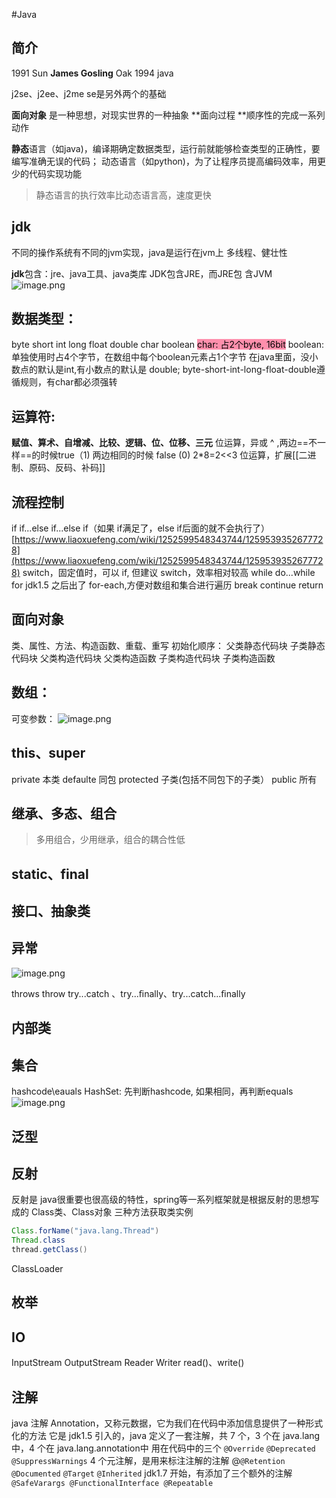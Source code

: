 #Java 
## 简介
1991 Sun **James Gosling**   Oak
1994 java

j2se、j2ee、j2me
se是另外两个的基础

**面向对象** 是一种思想，对现实世界的一种抽象
**面向过程 **顺序性的完成一系列动作

**静态**语言（如java)，编译期确定数据类型，运行前就能够检查类型的正确性，要编写准确无误的代码；
动态语言（如python)，为了让程序员提高编码效率，用更少的代码实现功能
> 静态语言的执行效率比动态语言高，速度更快


## jdk
不同的操作系统有不同的jvm实现，java是运行在jvm上
多线程、健壮性

**jdk**包含：jre、java工具、java类库
JDK包含JRE，而JRE包 含JVM
![image.png](https://cdn.nlark.com/yuque/0/2023/png/663445/1689110048085-0ebf8e0d-5b21-4d3a-b079-b26f5907be60.png#averageHue=%23efefef&clientId=ua4632015-d88a-4&from=paste&height=90&id=u0988d160&originHeight=179&originWidth=383&originalType=binary&ratio=1&rotation=0&showTitle=false&size=13331&status=done&style=none&taskId=u2a799edf-eaef-482a-997b-bf401516cb4&title=&width=191.5)

## 数据类型：
byte short int long float double char boolean
<mark style="background: #FF5582A6;">char: 占2个byte, 16bit</mark>
boolean: 单独使用时占4个字节，在数组中每个boolean元素占1个字节
在java里面，没小数点的默认是int,有小数点的默认是 double;
byte-short-int-long-float-double遵循规则，有char都必须强转 

## 运算符:
**赋值、算术、自增减、比较、逻辑、位、位移、三元**
位运算，异或 ^ ,两边==不一样==的时候true（1)    两边相同的时候 false (0)
2\*8=2<<3
位运算，扩展[[二进制、原码、反码、补码]]

## 流程控制
if	if...else	if...else if（如果 if满足了，else if后面的就不会执行了）
[https://www.liaoxuefeng.com/wiki/1252599548343744/1259539352677728](https://www.liaoxuefeng.com/wiki/1252599548343744/1259539352677728)
switch，固定值时，可以 if, 但建议 switch，效率相对较高
while  do...while	for 
jdk1.5 之后出了 for-each,方便对数组和集合进行遍历
break	continue	return


## 面向对象
类、属性、方法、构造函数、重载、重写
初始化顺序：
父类静态代码块
子类静态代码块
父类构造代码块
父类构造函数
子类构造代码块
子类构造函数

## 数组：
可变参数：
![image.png](https://cdn.nlark.com/yuque/0/2023/png/663445/1689104611817-a7c44f13-5077-412d-ab9e-49fdb388b4a8.png#averageHue=%23f6f5f4&clientId=ua4632015-d88a-4&from=paste&height=445&id=uf1fa0d21&originHeight=445&originWidth=665&originalType=binary&ratio=1&rotation=0&showTitle=false&size=90310&status=done&style=none&taskId=u9148a7c8-51bf-4ea5-a47d-d2f8955be38&title=&width=665)

## this、super

private 本类
defaulte 同包
protected  子类(包括不同包下的子类）
public 所有

## 继承、多态、组合
> 多用组合，少用继承，组合的耦合性低

## static、final

## 接口、抽象类

## 异常
![image.png](https://cdn.nlark.com/yuque/0/2023/png/663445/1689106268361-53145fa0-32de-47b7-870e-57815f6fa713.png#averageHue=%23faf4f1&clientId=ua4632015-d88a-4&from=paste&height=952&id=u122c2fab&originHeight=952&originWidth=1604&originalType=binary&ratio=1&rotation=0&showTitle=false&size=232069&status=done&style=none&taskId=ud26567e7-efdf-4928-a55d-2f154d82565&title=&width=1604)

throws  throw
try...catch 、try...ﬁnally、try...catch...ﬁnally

## 内部类

## 集合

hashcode\eauals
HashSet: 先判断hashcode, 如果相同，再判断equals
![image.png](https://cdn.nlark.com/yuque/0/2023/png/663445/1681901726599-487fc937-7915-41a9-be26-379912397506.png#averageHue=%23fdfdfd&clientId=u66e9edbd-d778-4&from=paste&height=744&id=rO2eb&originHeight=1487&originWidth=2105&originalType=binary&ratio=2&rotation=0&showTitle=false&size=355105&status=done&style=none&taskId=ue90d16eb-2409-432e-856c-6032d26419a&title=&width=1052.5)

## 泛型

## 反射
反射是 java很重要也很高级的特性，spring等一系列框架就是根据反射的思想写成的
Class类、Class对象
三种方法获取类实例
```java
Class.forName("java.lang.Thread")
Thread.class
thread.getClass()
```

ClassLoader

## 枚举

## IO
InputStream
OutputStream
Reader
Writer
read()、write()

## 注解
java 注解 Annotation，又称元数据，它为我们在代码中添加信息提供了一种形式化的方法
它是 jdk1.5 引入的，java 定义了一套注解，共 7 个，3 个在 java.lang中，4 个在 java.lang.annotation中
用在代码中的三个
`@Override`
`@Deprecated`
`@SuppressWarnings`
4 个元注解，是用来标注注解的注解
@`@Retention` `@Documented` `@Target` `@Inherited`
jdk1.7 开始，有添加了三个额外的注解
`@SafeVarargs @FunctionalInterface @Repeatable`












 

